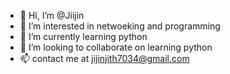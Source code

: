 - 👋 Hi, I’m @Jiijin
- 👀 I’m interested in netwoeking and programming
- 🌱 I’m currently learning python
- 💞️ I’m looking to collaborate on learning python
- 📫 contact me at jijinjith7034@gmail.com

<!---
Jiijin/Jiijin is a ✨ special ✨ repository because its `README.md` (this file) appears on your GitHub profile.
You can click the Preview link to take a look at your changes.
--->
